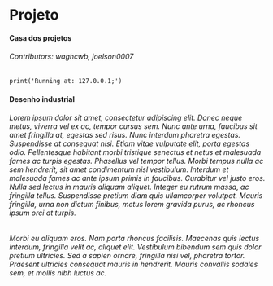 # Projeto
#### Casa dos projetos
###### Contributors: waghcwb, joelson0007

```
print('Running at: 127.0.0.1;')
```

#### Desenho industrial
###### Lorem ipsum dolor sit amet, consectetur adipiscing elit. Donec neque metus, viverra vel ex ac, tempor cursus sem. Nunc ante urna, faucibus sit amet fringilla at, egestas sed risus. Nunc interdum pharetra egestas. Suspendisse at consequat nisi. Etiam vitae vulputate elit, porta egestas odio. Pellentesque habitant morbi tristique senectus et netus et malesuada fames ac turpis egestas. Phasellus vel tempor tellus. Morbi tempus nulla ac sem hendrerit, sit amet condimentum nisl vestibulum. Interdum et malesuada fames ac ante ipsum primis in faucibus. Curabitur vel justo eros. Nulla sed lectus in mauris aliquam aliquet. Integer eu rutrum massa, ac fringilla tellus. Suspendisse pretium diam quis ullamcorper volutpat. Mauris fringilla, urna non dictum finibus, metus lorem gravida purus, ac rhoncus ipsum orci at turpis.

###### Morbi eu aliquam eros. Nam porta rhoncus facilisis. Maecenas quis lectus interdum, fringilla velit ac, aliquet elit. Vestibulum bibendum sem quis dolor pretium ultricies. Sed a sapien ornare, fringilla nisi vel, pharetra tortor. Praesent ultricies consequat mauris in hendrerit. Mauris convallis sodales sem, et mollis nibh luctus ac.